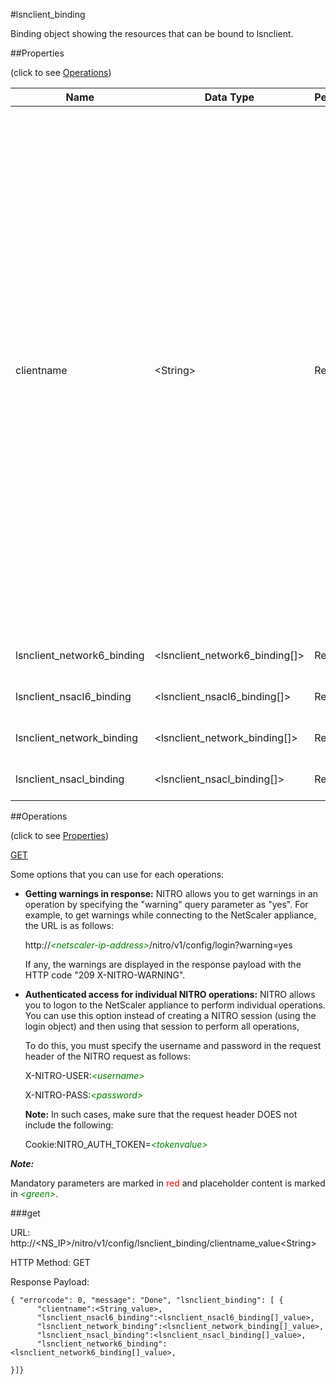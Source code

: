 #lsnclient_binding

Binding object showing the resources that can be bound to lsnclient.


##Properties 
<span>(click to see [Operations](#operations))</span>


<table><thead><tr><th>Name</th><th> Data Type</th><th> Permissions</th><th>Description</th></tr></thead><tbody><tr><td>clientname</td><td>&lt;String></td><td>Read-write</td><td>Name for the LSN client entity. Must begin with an ASCII alphanumeric or underscore (_) character, and must contain only ASCII alphanumeric, underscore, hash (#), period (.), space, colon (:), at (@), equals (=), and hyphen (-) characters. Cannot be changed after the LSN client is created. The following requirement applies only to the NetScaler CLI: If the name includes one or more spaces, enclose the name in double or single quotation marks (for example, "lsn client1" or lsn client1). .&lt;br>Minimum length = 1&lt;br>Maximum length = 127</td><tr><tr><td>lsnclient_network6_binding</td><td>&lt;lsnclient_network6_binding[]></td><td>Read-only</td><td>network6 that can be bound to lsnclient.</td><tr><tr><td>lsnclient_nsacl6_binding</td><td>&lt;lsnclient_nsacl6_binding[]></td><td>Read-only</td><td>nsacl6 that can be bound to lsnclient.</td><tr><tr><td>lsnclient_network_binding</td><td>&lt;lsnclient_network_binding[]></td><td>Read-only</td><td>network that can be bound to lsnclient.</td><tr><tr><td>lsnclient_nsacl_binding</td><td>&lt;lsnclient_nsacl_binding[]></td><td>Read-only</td><td>nsacl that can be bound to lsnclient.</td><tr></tbody></table>
##Operations 
<span>(click to see [Properties](#properties))</span>


[GET](#get)


Some options that you can use for each operations:
<ul><li><p><b>Getting warnings in response:</b> NITRO allows you to get warnings in an operation by specifying the "warning" query parameter as "yes". For example, to get warnings while connecting to the NetScaler appliance, the URL is as follows:</p><p>http://<span style="color:green;font-style:italic;">&lt;netscaler-ip-address&gt;</span>/nitro/v1/config/login?warning=yes</p><p>If any, the warnings are displayed in the response payload with the HTTP code "209 X-NITRO-WARNING".</p></li><li><p><b>Authenticated access for individual NITRO operations:</b> NITRO allows you to logon to the NetScaler appliance to perform individual operations. You can use this option instead of creating a NITRO session (using the login object) and then using that session to perform all operations,</p><p>To do this, you must specify the username and password in the request header of the NITRO request as follows:</p><p>X-NITRO-USER:<span style="color:green;font-style:italic;">&lt;username&gt;</span></p><p>X-NITRO-PASS:<span style="color:green;font-style:italic;">&lt;password&gt;</span></p><p><b>Note:</b> In such cases, make sure that the request header DOES not include the following:</p><p>Cookie:NITRO_AUTH_TOKEN=<span style="color:green;font-style:italic;">&lt;tokenvalue&gt;</span></p></li></ul>



***Note:*** 
Mandatory parameters are marked in <span style="color:#FF0000;">red</span> and placeholder content is marked in <span style="color:green;font-style:italic">&lt;green&gt;</span>.

###get



URL: http://&lt;NS_IP&gt;/nitro/v1/config/lsnclient_binding/clientname_value&lt;String&gt;
HTTP Method: GET
Response Payload: ```{ "errorcode": 0, "message": "Done", "lsnclient_binding": [ {      "clientname":<String_value>,      "lsnclient_nsacl6_binding":<lsnclient_nsacl6_binding[]_value>,      "lsnclient_network_binding":<lsnclient_network_binding[]_value>,      "lsnclient_nsacl_binding":<lsnclient_nsacl_binding[]_value>,      "lsnclient_network6_binding":<lsnclient_network6_binding[]_value>,}]}```



